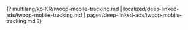 {? multilang/ko-KR/iwoop-mobile-tracking.md | localized/deep-linked-ads/iwoop-mobile-tracking.md | pages/deep-linked-ads/iwoop-mobile-tracking.md ?}
